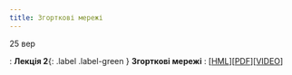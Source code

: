```yaml
---
title: Згорткові мережі
---
```


25 вер

: **Лекція 2**{: .label .label-green } **Згорткові мережі**
  : [[HML](https://ykochura.github.io/mld-kpi/?p=lecture2.md#1)][[PDF](https://ykochura.github.io/mld-kpi/pdf/lecture2.pdf)][[VIDEO](https://youtu.be/HVNSpMPGRUc)]


